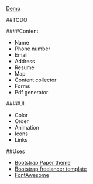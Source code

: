 
[Demo](http://preview.gwgtwg5nfeyfzuxruo2clqfhi0iicnmiwo4pya40jagzxgvi.box.codeanywhere.com/)

##TODO

####Content
* Name
* Phone number
* Email
* Address
* Resume
* Map
* Content collector
* Forms
* Pdf generator

####UI
* Color
* Order
* Animation
* Icons
* Links



##Uses
* [Bootstrap Paper theme](http://bootswatch.com/paper/)
* [Bootstrap freelancer template](http://startbootstrap.com/template-overviews/freelancer/)
* [FontAwesome](http://fontawesome.io/)
